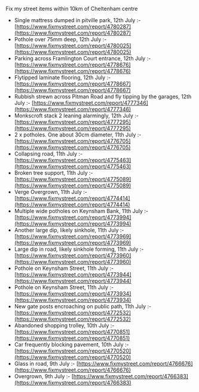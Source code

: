 Fix my street items within 10km of Cheltenham centre

<!-- fix_marker starts -->

- Single mattress dumped in pitville park, 12th July :- [https://www.fixmystreet.com/report/4780287](https://www.fixmystreet.com/report/4780287)
- Pothole over 75mm deep, 12th July :- [https://www.fixmystreet.com/report/4780025](https://www.fixmystreet.com/report/4780025)
- Parking across Framlington Court entrance, 12th July :- [https://www.fixmystreet.com/report/4778676](https://www.fixmystreet.com/report/4778676)
- Flytipped laminate flooring, 12th July :- [https://www.fixmystreet.com/report/4778667](https://www.fixmystreet.com/report/4778667)
- Rubbish strewn across Pitman Road and fly tipping by the garages, 12th July :- [https://www.fixmystreet.com/report/4777346](https://www.fixmystreet.com/report/4777346)
- Monkscroft stack 2 leaning alarmingly, 12th July :- [https://www.fixmystreet.com/report/4777295](https://www.fixmystreet.com/report/4777295)
- 2 x potholes. One about 30cm diameter, 11th July :- [https://www.fixmystreet.com/report/4776705](https://www.fixmystreet.com/report/4776705)
- Collapsing road, 11th July :- [https://www.fixmystreet.com/report/4775463](https://www.fixmystreet.com/report/4775463)
- Broken tree support, 11th July :- [https://www.fixmystreet.com/report/4775089](https://www.fixmystreet.com/report/4775089)
- Verge Overgrown, 11th July :- [https://www.fixmystreet.com/report/4774414](https://www.fixmystreet.com/report/4774414)
- Multiple wide potholes on Keynsham Bank, 11th July :- [https://www.fixmystreet.com/report/4773994](https://www.fixmystreet.com/report/4773994)
- Another large dip, likely sinkhole, 11th July :- [https://www.fixmystreet.com/report/4773969](https://www.fixmystreet.com/report/4773969)
- Large dip in road, likely sinkhole forming, 11th July :- [https://www.fixmystreet.com/report/4773960](https://www.fixmystreet.com/report/4773960)
- Pothole on Keynsham Street, 11th July :- [https://www.fixmystreet.com/report/4773944](https://www.fixmystreet.com/report/4773944)
- Pothole on Keynsham Street, 11th July :- [https://www.fixmystreet.com/report/4773934](https://www.fixmystreet.com/report/4773934)
- New gate posts encroaching on public path, 11th July :- [https://www.fixmystreet.com/report/4772532](https://www.fixmystreet.com/report/4772532)
- Abandoned shopping trolley, 10th July :- [https://www.fixmystreet.com/report/4770851](https://www.fixmystreet.com/report/4770851)
- Car frequently blocking pavement, 10th July :- [https://www.fixmystreet.com/report/4770520](https://www.fixmystreet.com/report/4770520)
- Glass in road, 9th July :- [https://www.fixmystreet.com/report/4766676](https://www.fixmystreet.com/report/4766676)
- Overgrown, 9th July :- [https://www.fixmystreet.com/report/4766383](https://www.fixmystreet.com/report/4766383)

<!-- fix_marker ends -->